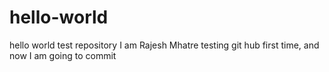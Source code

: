 # hello-world
hello world test repository
I am Rajesh Mhatre testing git hub first time,
and now I am going to commit
